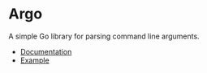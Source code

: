 # Argo

A simple Go library for parsing command line arguments.

* [Documentation](http://www.dmulholl.com/docs/argo/master/)
* [Example](https://github.com/dmulholl/argo/blob/master/example/main.go)
